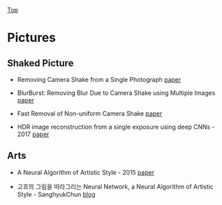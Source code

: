 [Top](README)

# Pictures

## Shaked Picture

* Removing Camera Shake from a Single Photograph [paper](http://people.csail.mit.edu/billf/publications/Removing_Camera_Shake.pdf)

* BlurBurst: Removing Blur Due to Camera Shake using Multiple Images [paper](http://citeseerx.ist.psu.edu/viewdoc/download?doi=10.1.1.395.9321&rep=rep1&type=pdf)

* Fast Removal of Non-uniform Camera Shake [paper](http://webdav.is.mpg.de/pixel/fast_removal_of_camera_shake/files/Hirsch_ICCV2011_Fast%20removal%20of%20non-uniform%20camera%20shake.pdf)

* HDR image reconstruction from a single exposure using deep CNNs - 2017 [paper](https://arxiv.org/pdf/1710.07480.pdf)

## Arts

* A Neural Algorithm of Artistic Style - 2015 [paper](https://arxiv.org/pdf/1508.06576.pdf)

* 고흐의 그림을 따라그리는 Neural Network, a Neural Algorithm of Artistic Style - SanghyukChun [blog](http://sanghyukchun.github.io/92/)

